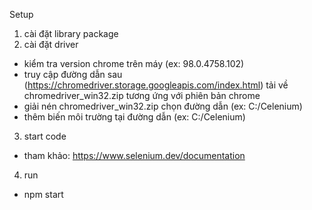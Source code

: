 Setup
1. cài đặt library package 
2. cài đặt driver
  - kiểm tra version chrome trên máy (ex: 98.0.4758.102)
  - truy cập đường dẫn sau (https://chromedriver.storage.googleapis.com/index.html) tải về chromedriver_win32.zip tương ứng với phiên bản chrome
  - giải nén chromedriver_win32.zip chọn đường dẫn (ex: C:/Celenium)
  - thêm biến môi trường tại đường dẫn (ex: C:/Celenium)
3. start code
  - tham khảo: https://www.selenium.dev/documentation
4. run
  - npm start
